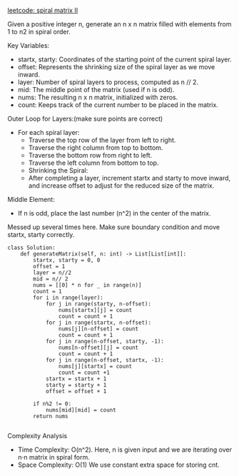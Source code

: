 [leetcode: spiral matrix II](https://leetcode.com/problems/spiral-matrix-ii/description/)

Given a positive integer n, generate an n x n matrix filled with elements from 1 to n2 in spiral order.

Key Variables:

* startx, starty: Coordinates of the starting point of the current spiral layer.
* offset: Represents the shrinking size of the spiral layer as we move inward.
* layer: Number of spiral layers to process, computed as n // 2.
* mid: The middle point of the matrix (used if n is odd).
* nums: The resulting n x n matrix, initialized with zeros.
* count: Keeps track of the current number to be placed in the matrix.

Outer Loop for Layers:(make sure points are correct)

* For each spiral layer:
  * Traverse the top row of the layer from left to right.
  * Traverse the right column from top to bottom.
  * Traverse the bottom row from right to left.
  * Traverse the left column from bottom to top.
  * Shrinking the Spiral:
  * After completing a layer, increment startx and starty to move inward, and increase offset to adjust for the reduced size of the matrix.

Middle Element:
* If n is odd, place the last number (n^2) in the center of the matrix.


Messed up several times here. Make sure boundary condition and move startx, starty correctly.
```commandline
class Solution:
    def generateMatrix(self, n: int) -> List[List[int]]:
        startx, starty = 0, 0
        offset = 1
        layer = n//2
        mid = n// 2
        nums = [[0] * n for _ in range(n)]
        count = 1
        for i in range(layer):
            for j in range(starty, n-offset):
                nums[startx][j] = count
                count = count + 1
            for j in range(startx, n-offset):
                nums[j][n-offset] = count
                count = count + 1
            for j in range(n-offset, starty, -1):
                nums[n-offset][j] = count
                count = count + 1
            for j in range(n-offset, startx, -1):
                nums[j][startx] = count
                count = count +1
            startx = startx + 1
            starty = starty + 1
            offset = offset + 1
        
        if n%2 != 0:
            nums[mid][mid] = count
        return nums
                

```
Complexity Analysis
* Time Complexity: O(n^2). Here, n is given input and we are iterating over n⋅n matrix in spiral form.
* Space Complexity: O(1) We use constant extra space for storing cnt.


